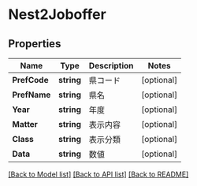 # Nest2Joboffer

## Properties

Name | Type | Description | Notes
------------ | ------------- | ------------- | -------------
**PrefCode** | **string** | 県コード | [optional] 
**PrefName** | **string** | 県名 | [optional] 
**Year** | **string** | 年度 | [optional] 
**Matter** | **string** | 表示内容 | [optional] 
**Class** | **string** | 表示分類 | [optional] 
**Data** | **string** | 数値 | [optional] 

[[Back to Model list]](../README.md#documentation-for-models) [[Back to API list]](../README.md#documentation-for-api-endpoints) [[Back to README]](../README.md)


